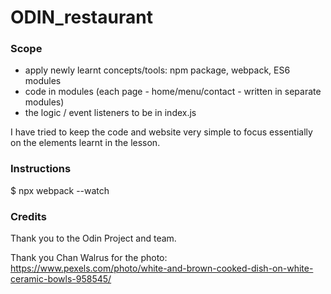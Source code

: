 # ODIN_restaurant


### Scope
- apply newly learnt concepts/tools: npm package, webpack, ES6 modules
- code in modules (each page - home/menu/contact - written in separate modules)
- the logic / event listeners to be in index.js

I have tried to keep the code and website very simple to focus essentially on the elements learnt in the lesson.


### Instructions
$ npx webpack --watch



### Credits
Thank you to the Odin Project and team.

Thank you Chan Walrus for the photo: https://www.pexels.com/photo/white-and-brown-cooked-dish-on-white-ceramic-bowls-958545/



